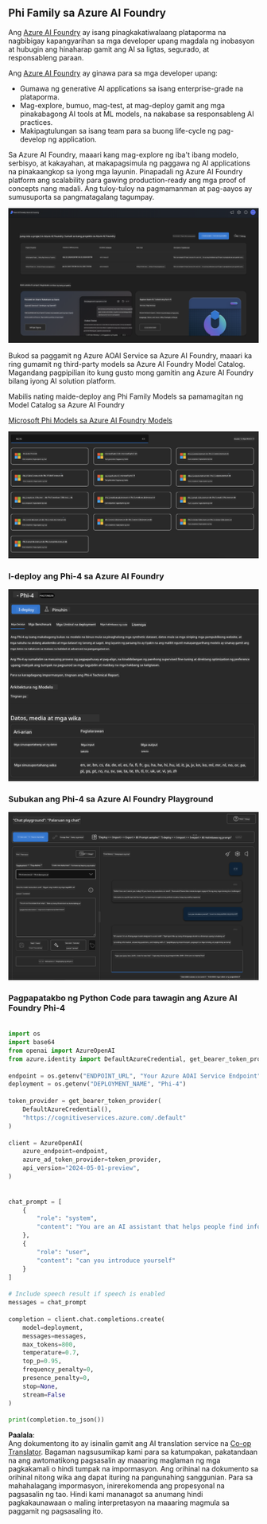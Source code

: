 <!--
CO_OP_TRANSLATOR_METADATA:
{
  "original_hash": "3ae21dc5554e888defbe57946ee995ee",
  "translation_date": "2025-05-09T09:08:15+00:00",
  "source_file": "md/01.Introduction/02/03.AzureAIFoundry.md",
  "language_code": "tl"
}
-->
## Phi Family sa Azure AI Foundry

Ang [Azure AI Foundry](https://ai.azure.com) ay isang pinagkakatiwalaang plataporma na nagbibigay kapangyarihan sa mga developer upang magdala ng inobasyon at hubugin ang hinaharap gamit ang AI sa ligtas, segurado, at responsableng paraan.

Ang [Azure AI Foundry](https://ai.azure.com) ay ginawa para sa mga developer upang:

- Gumawa ng generative AI applications sa isang enterprise-grade na plataporma.
- Mag-explore, bumuo, mag-test, at mag-deploy gamit ang mga pinakabagong AI tools at ML models, na nakabase sa responsableng AI practices.
- Makipagtulungan sa isang team para sa buong life-cycle ng pag-develop ng application.

Sa Azure AI Foundry, maaari kang mag-explore ng iba't ibang modelo, serbisyo, at kakayahan, at makapagsimula ng paggawa ng AI applications na pinakaangkop sa iyong mga layunin. Pinapadali ng Azure AI Foundry platform ang scalability para gawing production-ready ang mga proof of concepts nang madali. Ang tuloy-tuloy na pagmamanman at pag-aayos ay sumusuporta sa pangmatagalang tagumpay.

![portal](../../../../../translated_images/AIFoundryPorral.68f0acc7d5f47991d90f78fd199beb1123941bba27c39effe55ebfc1d07f114c.tl.png)

Bukod sa paggamit ng Azure AOAI Service sa Azure AI Foundry, maaari ka ring gumamit ng third-party models sa Azure AI Foundry Model Catalog. Magandang pagpipilian ito kung gusto mong gamitin ang Azure AI Foundry bilang iyong AI solution platform.

Mabilis nating maide-deploy ang Phi Family Models sa pamamagitan ng Model Catalog sa Azure AI Foundry

[Microsoft Phi Models sa Azure AI Foundry Models](https://ai.azure.com/explore/models/?selectedCollection=phi)

![ModelCatalog](../../../../../translated_images/AIFoundryModelCatalog.65aadf44c7a47e16a745104efa3ca2b49580c7be190f901a3da6d6533fc37b07.tl.png)

### **I-deploy ang Phi-4 sa Azure AI Foundry**

![Phi4](../../../../../translated_images/AIFoundryPhi4.dd27d994739126af80d23e8ec9d3bfd7e6b518d3993aa729fdd4c26e1add8d35.tl.png)

### **Subukan ang Phi-4 sa Azure AI Foundry Playground**

![Playground](../../../../../translated_images/AIFoundryPlayground.11365174557f8eac71ce4d439d344dd767a1b04701e9ffe73642feefb099188d.tl.png)

### **Pagpapatakbo ng Python Code para tawagin ang Azure AI Foundry Phi-4**

```python

import os  
import base64
from openai import AzureOpenAI  
from azure.identity import DefaultAzureCredential, get_bearer_token_provider  
        
endpoint = os.getenv("ENDPOINT_URL", "Your Azure AOAI Service Endpoint")  
deployment = os.getenv("DEPLOYMENT_NAME", "Phi-4")  
      
token_provider = get_bearer_token_provider(  
    DefaultAzureCredential(),  
    "https://cognitiveservices.azure.com/.default"  
)  
  
client = AzureOpenAI(  
    azure_endpoint=endpoint,  
    azure_ad_token_provider=token_provider,  
    api_version="2024-05-01-preview",  
)  
  

chat_prompt = [
    {
        "role": "system",
        "content": "You are an AI assistant that helps people find information."
    },
    {
        "role": "user",
        "content": "can you introduce yourself"
    }
] 
    
# Include speech result if speech is enabled  
messages = chat_prompt 

completion = client.chat.completions.create(  
    model=deployment,  
    messages=messages,
    max_tokens=800,  
    temperature=0.7,  
    top_p=0.95,  
    frequency_penalty=0,  
    presence_penalty=0,
    stop=None,  
    stream=False  
)  
  
print(completion.to_json())  

```

**Paalala**:  
Ang dokumentong ito ay isinalin gamit ang AI translation service na [Co-op Translator](https://github.com/Azure/co-op-translator). Bagaman nagsusumikap kami para sa katumpakan, pakatandaan na ang awtomatikong pagsasalin ay maaaring maglaman ng mga pagkakamali o hindi tumpak na impormasyon. Ang orihinal na dokumento sa orihinal nitong wika ang dapat ituring na pangunahing sanggunian. Para sa mahahalagang impormasyon, inirerekomenda ang propesyonal na pagsasalin ng tao. Hindi kami mananagot sa anumang hindi pagkakaunawaan o maling interpretasyon na maaaring magmula sa paggamit ng pagsasaling ito.